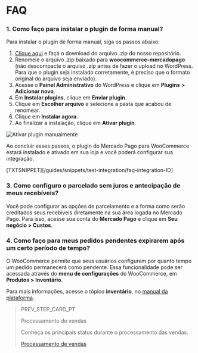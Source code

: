 # FAQ

### 1. Como faço para instalar o plugin de forma manual?

Para instalar o plugin de forma manual, siga os passos abaixo: 

1. [Clique aqui](https://github.com/mercadopago/cart-woocommerce/archive/master.zip) e faça o download do arquivo .zip do nosso repositório.
2. Renomeie o arquivo .zip baixado para **woocommerce-mercadopago** (não descompacte o arquivo .zip antes de fazer o upload no WordPress. Para que o plugin seja instalado corretamente, é preciso que o formato original do arquivo seja enviado).
3. Acesse o **Painel Administrativo** do WordPress e clique em **Plugins** **> Adicionar novo**.
4. Em **Instalar plugins**, clique em **Enviar plugin**.
5. Clique em **Escolher arquivo** e selecione a pasta que acabou de renomear.
6. Clique em **Instalar agora**.
7. Ao finalizar a instalação, clique em **Ativar plugin**.

![Ativar plugin manualmente](/images/woocomerce/pt_envio_manual.gif)

Ao concluir esses passos, o plugin do Mercado Pago para WooCommerce estará instalado e ativado em sua loja e você poderá configurar sua integração.

[TXTSNIPPET][/guides/snippets/test-integration/faq-integration-ID]

### 3. Como configuro o parcelado sem juros e antecipação de meus recebíveis?

Você pode configurar as opções de parcelamento e a forma como serão creditados seus recebíveis diretamente na sua área logada no Mercado Pago. Para isso, acesse sua conta do **Mercado Pago** e clique em **Seu negócio > Custos**.

### 4. Como faço para meus pedidos pendentes expirarem após um certo período de tempo?

O WooCommerce permite que seus usuários configurem por quanto tempo um pedido permanecerá como pendente. Essa funcionalidade pode ser acessada através do **menu de configurações** do WooCommerce, em  **Produtos > Inventário**.

Para mais informações, acesse o tópico **inventário**, no [manual da plataforma](https://docs.woocommerce.com/document/perguntas-frequentes-sobre-reservas/).

> PREV_STEP_CARD_PT
>
> Processamento de vendas
>
> Conheça os principais status durante o processamento das vendas.
>
> [Processamento de vendas](https://www.mercadopago[FAKER][URL][DOMAIN]/developers/pt/guides/woocommerce/sales-processing)